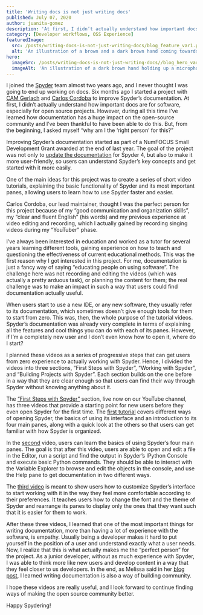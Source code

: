 ```yaml
---
title: 'Writing docs is not just writing docs'
published: July 07, 2020
author: juanita-gomez
description: 'At first, I didn’t actually understand how important docs are for software, especially for open source projects. However, during all this time I’ve learned how documentation has a huge impact on the open-source community and I’ve been thankful to have been able to do this. But, from the beginning, I asked myself “why am I the ‘right person’ for this?”'
category: [Developer workflows, OSS Experience]
featuredImage:
  src: /posts/writing-docs-is-not-just-writing-docs/blog_feature_var1.png
  alt: 'An illustration of a brown and a dark brown hand coming towards each other to pass a business card with the logo of Quansight Labs.'
hero:
  imageSrc: /posts/writing-docs-is-not-just-writing-docs//blog_hero_var2.svg
  imageAlt: 'An illustration of a dark brown hand holding up a microphone, with some graphical elements highlighting the top of the microphone.'
---
```


I joined the [Spyder](https://www.spyder-ide.org) team almost two years ago, and I never thought I was going to end up working on docs. Six months ago I started a project with [CAM Gerlach](https://github.com/CAM-Gerlach) and [Carlos Cordoba](https://github.com/ccordoba12) to improve Spyder’s documentation. At first, I didn’t actually understand how important docs are for software, especially for open source projects. However, during all this time I’ve learned how documentation has a huge impact on the open-source community and I’ve been thankful to have been able to do this. But, from the beginning, I asked myself “why am I the ‘right person’ for this?”

Improving Spyder’s documentation started as part of a NumFOCUS Small Development Grant awarded at the end of last year. The goal of the project was not only to [update the documentation](http://docs.spyder-ide.org/) for Spyder 4, but also to make it more user-friendly, so users can understand Spyder’s key concepts and get started with it more easily.

One of the main ideas for this project was to create a series of short video tutorials, explaining the basic functionality of Spyder and its most important panes, allowing users to learn how to use Spyder faster and easier.

Carlos Cordoba, our lead maintainer, thought I was the perfect person for this project because of my “good communication and organization skills”, my “clear and fluent English” (his words) and my previous experience at video editing and recording, which I actually gained by recording singing videos during my “YouTuber” phase.

I’ve always been interested in education and worked as a tutor for several years learning different tools, gaining experience on how to teach and questioning the effectiveness of current educational methods. This was the first reason why I got interested in this project. For me, documentation is just a fancy way of saying “educating people on using software”. The challenge here was not recording and editing the videos (which was actually a pretty arduous task), or planning the content for them; the real challenge was to make an impact in such a way that users could find documentation actually useful.

When users start to use a new IDE, or any new software, they usually refer to its documentation, which sometimes doesn’t give enough tools for them to start from zero. This was, then, the whole purpose of the tutorial videos. Spyder’s documentation was already very complete in terms of explaining all the features and cool things you can do with each of its panes. However, if I’m a completely new user and I don’t even know how to open it, where do I start?

I planned these videos as a series of progressive steps that can get users from zero experience to actually working with Spyder. Hence, I divided the videos into three sections, “First Steps with Spyder”, “Working with Spyder”, and “Building Projects with Spyder”. Each section builds on the one before in a way that they are clear enough so that users can find their way through Spyder without knowing anything about it.

The [“First Steps with Spyder”](https://www.youtube.com/playlist?list=PLPonohdiDqg9epClEcXoAPUiK0pN5eRoc) section, live now on our YouTube channel, has three videos that provide a starting point for new users before they even open Spyder for the first time. The [first tutorial](https://youtu.be/E2Dap5SfXkI) covers different ways of opening Spyder, the basics of using its interface and an introduction to its four main panes, along with a quick look at the others so that users can get familiar with how Spyder is organized.

In the [second](https://youtu.be/WV9bm4ey7Cg) video, users can learn the basics of using Spyder’s four main panes. The goal is that after this video, users are able to open and edit a file in the Editor, run a script and find the output in Spyder’s IPython Console and execute basic Python commands. They should be able to interact with the Variable Explorer to browse and edit the objects in the console, and use the Help pane to get documentation in two different ways.

The [third video](https://youtu.be/-dARZBUDk_s) is meant to show users how to customize Spyder’s interface to start working with it in the way they feel more comfortable according to their preferences. It teaches users how to change the font and the theme of Spyder and rearrange its panes to display only the ones that they want such that it is easier for them to work.

After these three videos, I learned that one of the most important things for writing documentation, more than having a lot of experience with the software, is empathy. Usually being a developer makes it hard to put yourself in the position of a user and understand exactly what a user needs. Now, I realize that this is what actually makes me the “perfect person” for the project. As a junior developer, without as much experience with Spyder, I was able to think more like new users and develop content in a way that they feel closer to us developers. In the end, as Melissa said in her [blog post](https://labs.quansight.org/blog/2020/03/documentation-as-a-way-to-build-community/), I learned writing documentation is also a way of building community.

I hope these videos are really useful, and I look forward to continue finding ways of making the open source community better.

Happy Spydering!
